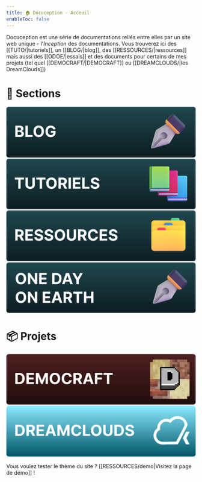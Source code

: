 ```yaml
---
title: 🏠 Docuception - Acceuil
enableToc: false
---
```

Docuception est une série de documentations reliés entre elles par un site web unique - l'*Inception* des documentations. Vous trouverez ici des [[TUTO/|tutoriels]], un [[BLOG/|blog]], des [[RESSOURCES/|ressources]] mais aussi des [[ODOE/|essais]] et des documents pour certains de mes projets (tel quel [[DEMOCRAFT/|DEMOCRAFT]] ou [[DREAMCLOUDS/|les DreamClouds]])

# 📒 Sections

<div class="button-grid">
    <a href="BLOG/">
        <img src="img/blog_vector.svg" style="margin: 0rem;" alt="Blog button">
    </a>
    <a href="TUTO/">
        <img src="img/tutoriels_vector.svg" style="margin: 0rem;" alt="Tutorials button">
    </a>
    <a href="RESSOURCES/">
        <img src="img/ressources_vector.svg" style="margin: 0rem;" alt="Ressources button">
    </a>
    <a href="ODOE/">
        <img src="img/odoe_vector.svg" style="margin: 0rem;" alt="Essais button">
    </a>
</div>

# 📦 Projets

<div class="button-grid">
    <a href="DEMOCRAFT/">
        <img src="img/democraft_vector.svg" style="margin: 0rem;" alt="DEMOCRAFT button">
    </a>
    <a href="DREAMCLOUDS/">
        <img src="img/dreamclouds_vector.svg" style="margin: 0rem;" alt="DREAMCLOUDS button">
    </a>
</div>

Vous voulez tester le thème du site ? [[RESSOURCES/demo|Visitez la page de démo]] !